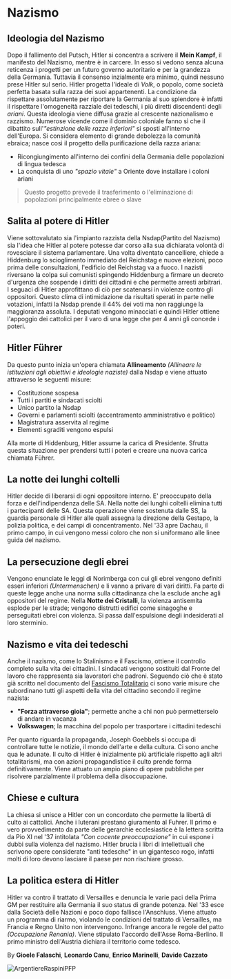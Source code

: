 # Nazismo

## Ideologia del Nazismo
Dopo il fallimento del Putsch, Hitler si concentra a scrivere il **Mein Kampf**, il manifesto del Nazismo, mentre è in carcere. In esso si vedono senza alcuna reticenza i progetti per un futuro governo autoritario e per la grandezza della Germania. Tuttavia il consenso inzialmente era minimo, quindi nessuno prese Hitler sul serio.
Hitler progetta l'ideale di *Volk*, o popolo, come società perfetta basata sulla razza dei suoi appartenenti.
La condizione da rispettare assolutamente per riportare la Germania al suo splendore è infatti il rispettare l'omogeneità razziale dei tedeschi, i più diretti discendenti degli *ariani*.
Questa ideologia viene diffusa grazie al crescente nazionalismo e razzismo.
Numerose vicende come il dominio coloniale fanno sì che il dibattito sull'*"estinzione delle razze inferiori"* si sposti all'interno dell'Europa.
Si considera elemento di grande debolezza la comunità ebraica; nasce così il progetto della purificazione della razza ariana:
- Ricongiungimento all'interno dei confini della Germania delle popolazioni di lingua tedesca
- La conquista di uno *"spazio vitale"* a Oriente dove installare i coloni ariani

> Questo progetto prevede il trasferimento o l'eliminazione di popolazioni principalmente ebree o slave

## Salita al potere di Hitler
Viene sottovalutato sia l'impianto razzista della Nsdap(Partito del Nazismo) sia l'idea che Hitler al potere potesse dar corso alla sua dichiarata volontà di rovesciare il sistema parlamentare.
Una volta diventato cancelliere, chiede a Hiddenburg lo scioglimento immediato del Reichstag e nuove elezioni, poco prima delle consultazioni, l'edificio del Reichstag va a fuoco.
I nazisti riversano la colpa sui comunisti spingendo Hiddenburg a firmare un decreto d'urgenza che sospende i diritti dei cittadini e che permette arresti arbitrari. I seguaci di Hitler approfittano di ciò per scatenarsi in violenze contro gli oppositori. Questo clima di intimidazione da risultati sperati in parte nelle votazioni, infatti la Nsdap prende il 44% dei voti ma non raggiunge la maggioranza assoluta. I deputati vengono minacciati e quindi Hitler ottiene l'appoggio dei cattolici per il varo di una legge che per 4 anni gli concede i poteri.

## Hitler Führer
Da questo punto inizia un'opera chiamata **Allineamento** *(Allineare le istituzioni agli obiettivi e ideologie naziste)* dalla Nsdap e viene attuato attraverso le seguenti misure:
- Costituzione sospesa
- Tutti i partiti e sindacati sciolti
- Unico partito la Nsdap
- Governi e parlamenti sciolti (accentramento amministrativo e politico)
- Magistratura asservita al regime
- Elementi sgraditi vengono espulsi

Alla morte di Hiddenburg, Hitler assume la carica di Presidente. Sfrutta questa situazione per prendersi tutti i poteri e creare una nuova carica chiamata Führer.

## La notte dei lunghi coltelli
Hitler decide di liberarsi di ogni oppositore interno. E' preoccupato della forza e dell'indipendenza delle SA. Nella notte dei lunghi coltelli elimina tutti i partecipanti delle SA.
Questa operazione viene sostenuta dalle SS, la guardia personale di Hitler alle quali assegna la direzione della Gestapo, la polizia politica, e dei campi di concentramento.
Nel '33 apre Dachau, il primo campo, in cui vengono messi coloro che non si uniformano alle linee guida del nazismo.

## La persecuzione degli ebrei
Vengono enunciate le leggi di Norimberga con cui gli ebrei vengono definiti esseri inferiori *(Untermenschen)* e li vanno a privare di vari diritti. Fa parte di queste legge anche una norma sulla cittadinanza che la esclude anche agli oppositori del regime.
Nella **Notte dei Cristalli**, la violenza antisemita esplode per le strade; vengono distrutti edifici come sinagoghe e perseguitati ebrei con violenza.
Si passa dall'espulsione degli indesiderati al loro sterminio.

## Nazismo e vita dei tedeschi
Anche il nazismo, come lo Stalinismo e il Fascismo, ottiene il controllo completo sulla vita dei cittadini.
I sindacati vengono sostituiti dal Fronte del lavoro che rappresenta sia lavoratori che padroni.
Seguendo ciò che è stato già scritto nel documento del [Fascismo Totalitario](./Fascismo_Totalitario.md) ci sono varie misure che subordinano tutti gli aspetti della vita del cittadino secondo il regime nazista:
- **"Forza attraverso gioia"**; permette anche a chi non può permetterselo di andare in vacanza
- **Volkswagen**; la macchina del popolo per trasportare i cittadini tedeschi

Per quanto riguarda la propaganda, Joseph Goebbels si occupa di controllare tutte le notizie, il mondo dell'arte e della cultura.
Ci sono anche qua le adunate.
Il culto di Hitler è inizialmente più artificiale rispetto agli altri totalitarismi, ma con azioni propagandistice il culto prende forma definitivamente.
Viene attuato un ampio piano di opere pubbliche per risolvere parzialmente il problema della disoccupazione.

## Chiese e cultura
La chiesa si unisce a Hitler con un concordato che permette la libertà di culto ai cattolici. Anche i luterani prestano giuramento al Fuhrer. Il primo e vero provvedimento da parte delle gerarchie ecclesiastice è la lettera scritta da Pio XI nel '37 intitolata *"Con cocente preoccupazione"* in cui espone i dubbi sulla violenza del nazismo.
Hitler brucia i libri di intellettuali che scrivono opere considerate "anti tedesche" in un gigantesco rogo, infatti molti di loro devono lasciare il paese per non rischiare grosso.

## La politica estera di Hitler
Hitler va contro il trattato di Versailles e denuncia le varie paci della Prima GM per restituire alla Germania il suo status di grande potenza.
Nel '33 esce dalla Società delle Nazioni e poco dopo fallisce l'Anschluss.
Viene attuato un programma di riarmo, violando le condizioni del trattato di Versailles, ma Francia e Regno Unito non intervengono.
Infrange ancora le regole del patto *(Occupazione Renania)*.
Viene stipulato l'accordo dell'Asse Roma-Berlino.
Il primo ministro dell'Austria dichiara il territorio come tedesco.

By **Gioele Falaschi**, **Leonardo Canu**, **Enrico Marinelli**, **Davide Cazzato**

![ArgentiereRaspiniPFP](https://github.com/Canu-leonardo-principal/Appunti5BIA/assets/94641181/8f99a9c8-62ad-4516-a7d7-03bf1c85921b)


